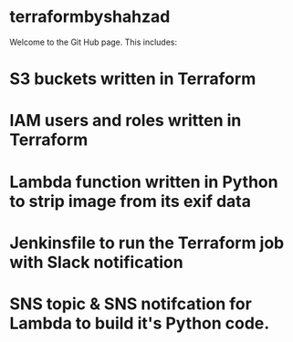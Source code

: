 # terraformbyshahzad
Welcome to the Git Hub page. This includes:

# S3 buckets written in Terraform
# IAM users and roles written in Terraform
# Lambda function written in Python to strip image from its exif data
# Jenkinsfile to run the Terraform job with Slack notification
# SNS topic & SNS notifcation for Lambda to build it's Python code.
